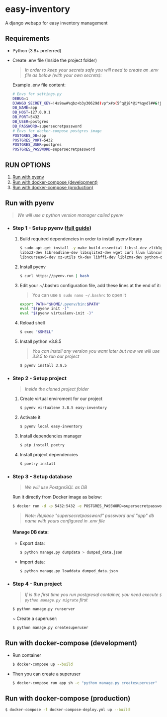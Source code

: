 # easy-inventory

A django webapp for easy inventory management

## Requirements

- Python (3.8+ preferred)
- Create .env file (Inside the project folder)
    >*In order to keep your secrets safe you will need to create an .env file as below (with your own secrets):*

    Example .env file content:

    ```sh
    # Envs for settings.py
    DEBUG=1
    DJANGO_SECRET_KEY=!4s9aw#%qbz+b3y30629d)vp^x#o(5^q@j8*@i*%qydl##&!j=
    DB_NAME=app
    DB_HOST=127.0.0.1
    DB_PORT=5432
    DB_USER=postgres
    DB_PASSWORD=supersecretpassword
    # Envs for docker-compose postgres image
    POSTGRES_DB=app
    POSTGRES_PORT=5432
    POSTGRES_USER=postgres
    POSTGRES_PASSWORD=supersecretpassword
    ```

## RUN OPTIONS

1. [Run with pyenv](#run-with-pyenv)
2. [Run with docker-compose (development)](#run-with-docker-compose-development)
3. [Run with docker-compose (production)](#run-with-docker-compose-production)

## Run with pyenv

>*We will use a python version manager called pyenv*

- ### Step 1 - Setup pyenv ([full guide](https://realpython.com/intro-to-pyenv/))

    1. Build required dependencies in order to install pyenv library

        ```sh
        $ sudo apt-get install -y make build-essential libssl-dev zlib1g-dev \
        libbz2-dev libreadline-dev libsqlite3-dev wget curl llvm libncurses5-dev \
        libncursesw5-dev xz-utils tk-dev libffi-dev liblzma-dev python-openssl
        ```

    2. Install pyenv

        ```sh
        $ curl https://pyenv.run | bash
        ```

    3. Edit your ~/.bashrc configuration file, add these lines at the end of it:
        > You can use ```$ sudo nano ~/.bashrc``` to open it

        ```sh
        export PATH="$HOME/.pyenv/bin:$PATH"
        eval "$(pyenv init -)"
        eval "$(pyenv virtualenv-init -)"
        ```

    4. Reload shell

        ```sh
        $ exec "$SHELL"
        ```

    5. Install python v3.8.5

        > *You can install any version you want later but now we will use 3.8.5 to run our project*

        ```sh
        $ pyenv install 3.8.5
        ```

- ### Step 2 - Setup project

    > *Inside the cloned project folder*
    1. Create virtual enviroment for our project

        ```sh
        $ pyenv virtualenv 3.8.5 easy-inventory
        ```

    2. Activate it

        ```sh
        $ pyenv local easy-inventory
        ```

    3. Install dependencies manager

        ```sh
        $ pip install poetry
        ```

    4. Install project dependencies

        ```sh
        $ poetry install
        ```

- ### Step 3 - Setup database

    >*We will use PostgreSQL as DB*

    Run it directly from Docker image as below:

    ```sh
    $ docker run -d -p 5432:5432 -e POSTGRES_PASSWORD=supersecretpassword -e POSTGRES_DB=app postgres:11-alpine
    ```

    >*Note: Replace "supersecretpassword" password and "app" db name with yours configured in .env file*

    #### Manage DB data:

    - Export data:
        ```sh
        $ python manage.py dumpdata > dumped_data.json
        ```

    - Import data:
        ```sh
        $ python manage.py loaddata dumped_data.json
        ```

- ### Step 4 - Run project

    >*If is the first time you run postgresql container, you need execute ```$ python manage.py migrate``` first*

    ```sh
    $ python manage.py runserver
    ```

    ~ Create a superuser:

    ```sh
    $ python manage.py createsuperuser
    ```
## Run with docker-compose (development)

- Run container
    ```sh
    $ docker-compose up --build
    ```
- Then you can create a superuser
    ```sh
    $ docker-compose run app sh -c "python manage.py createsuperuser"
    ```

## Run with docker-compose (production)

```sh
$ docker-compose -f docker-compose-deploy.yml up --build
```
